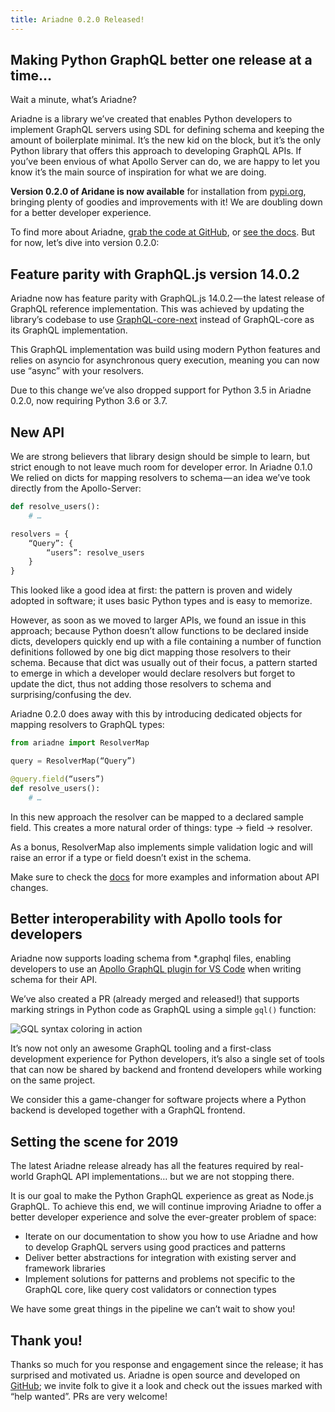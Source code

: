 ```yaml
---
title: Ariadne 0.2.0 Released!
---
```

<!--truncate-->

## Making Python GraphQL better one release at a time…

Wait a minute, what’s Ariadne?

Ariadne is a library we’ve created that enables Python developers to implement GraphQL servers using SDL for defining schema and keeping the amount of boilerplate minimal. It’s the new kid on the block, but it’s the only Python library that offers this approach to developing GraphQL APIs. If you’ve been envious of what Apollo Server can do, we are happy to let you know it’s the main source of inspiration for what we are doing.

**Version 0.2.0 of Aridane is now available** for installation from [pypi.org](https://pypi.org/project/ariadne/), bringing plenty of goodies and improvements with it! We are doubling down for a better developer experience.

To find more about Ariadne, [grab the code at GitHub](https://github.com/mirumee/ariadne), or [see the docs](https://ariadne.readthedocs.io/). But for now, let’s dive into version 0.2.0:


## Feature parity with GraphQL.js version 14.0.2

Ariadne now has feature parity with GraphQL.js 14.0.2 — the latest release of GraphQL reference implementation. This was achieved by updating the library’s codebase to use [GraphQL-core-next](https://github.com/graphql-python/graphql-core-next) instead of GraphQL-core as its GraphQL implementation.

This GraphQL implementation was build using modern Python features and relies on asyncio for asynchronous query execution, meaning you can now use “async” with your resolvers.

Due to this change we’ve also dropped support for Python 3.5 in Ariadne 0.2.0, now requiring Python 3.6 or 3.7.


## New API

We are strong believers that library design should be simple to learn, but strict enough to not leave much room for developer error. In Ariadne 0.1.0 We relied on dicts for mapping resolvers to schema — an idea we’ve took directly from the Apollo-Server:

```python
def resolve_users():
    # …

resolvers = {
    “Query”: {
        “users”: resolve_users
    }
}
```

This looked like a good idea at first: the pattern is proven and widely adopted in software; it uses basic Python types and is easy to memorize.

However, as soon as we moved to larger APIs, we found an issue in this approach; because Python doesn’t allow functions to be declared inside dicts, developers quickly end up with a file containing a number of function definitions followed by one big dict mapping those resolvers to their schema. Because that dict was usually out of their focus, a pattern started to emerge in which a developer would declare resolvers but forget to update the dict, thus not adding those resolvers to schema and surprising/confusing the dev.

Ariadne 0.2.0 does away with this by introducing dedicated objects for mapping resolvers to GraphQL types:

```python
from ariadne import ResolverMap

query = ResolverMap(“Query”)

@query.field(“users”)
def resolve_users():
    # …
```

In this new approach the resolver can be mapped to a declared sample field. This creates a more natural order of things: type -> field -> resolver.

As a bonus, ResolverMap also implements simple validation logic and will raise an error if a type or field doesn’t exist in the schema.

Make sure to check the [docs](https://ariadnegraphql.org/docs/resolvers) for more examples and information about API changes.


## Better interoperability with Apollo tools for developers

Ariadne now supports loading schema from *.graphql files, enabling developers to use an [Apollo GraphQL plugin for VS Code](https://marketplace.visualstudio.com/items?itemName=apollographql.vscode-apollo) when writing schema for their API.

We’ve also created a PR (already merged and released!) that supports marking strings in Python code as GraphQL using a simple `gql()` function:

![GQL syntax coloring in action](assets/gql-colors-gif.gif)

It’s now not only an awesome GraphQL tooling and a first-class development experience for Python developers, it’s also a single set of tools that can now be shared by backend and frontend developers while working on the same project.

We consider this a game-changer for software projects where a Python backend is developed together with a GraphQL frontend.


## Setting the scene for 2019

The latest Ariadne release already has all the features required by real-world GraphQL API implementations… but we are not stopping there.

It is our goal to make the Python GraphQL experience as great as Node.js GraphQL. To achieve this end, we will continue improving Ariadne to offer a better developer experience and solve the ever-greater problem of space:

- Iterate on our documentation to show you how to use Ariadne and how to develop GraphQL servers using good practices and patterns
- Deliver better abstractions for integration with existing server and framework libraries
- Implement solutions for patterns and problems not specific to the GraphQL core, like query cost validators or connection types

We have some great things in the pipeline we can’t wait to show you!


## Thank you!

Thanks so much for you response and engagement since the release; it has surprised and motivated us. Ariadne is open source and developed on [GitHub](https://github.com/mirumee/ariadne/issues?q=is%3Aissue+is%3Aopen+label%3A%22help+wanted%22); we invite folk to give it a look and check out the issues marked with “help wanted”. PRs are very welcome!